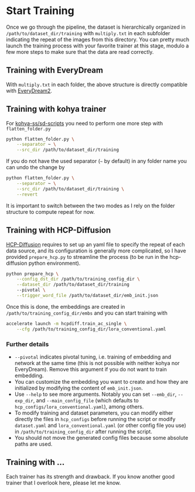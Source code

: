 # Start Training

Once we go through the pipeline, the dataset is hierarchically organized in `/path/to/dataset_dir/training` with `multiply.txt` in each subfolder indicating the repeat of the images from this directory. You can pretty much launch the training process with your favorite trainer at this stage, modulo a few more steps to make sure that the data are read correctly.


## Training with EveryDream

With `multiply.txt` in each folder, the above structure is directly compatible with [EveryDream2](https://github.com/victorchall/EveryDream2trainer). 

## Training with kohya trainer

For [kohya-ss/sd-scripts](https://github.com/kohya-ss/sd-scripts) you need to perform one more step with `flatten_folder.py`

```bash
python flatten_folder.py \
    --separator ~ \
    --src_dir /path/to/dataset_dir/training
```

If you do not have the used separator (`~` by default) in any folder name you can undo the change by

```bash
python flatten_folder.py \
    --separator ~ \
    --src_dir /path/to/dataset_dir/training \
    --revert
```

It is important to switch between the two modes as I rely on the folder structure to compute repeat for now.

## Training with HCP-Diffusion

[HCP-Diffusion](https://github.com/7eu7d7/HCP-Diffusion) requires to set up an yaml file to specify the repeat of each data source, and its configuration is generally more complicated, so I have provided `prepare_hcp.py` to streamline the process (to be run in the hcp-diffusion python environment).

```bash
python prepare_hcp \
    --config_dst_dir /path/to/training_config_dir \
    --dataset_dir /path/to/dataset_dir/training
    --pivotal \
    --trigger_word_file /path/to/dataset_dir/emb_init.json
```

Once this is done, the embeddings are created in `/path/to/training_config_dir/embs` and you can start training with

```bash
accelerate launch -m hcpdiff.train_ac_single \
    --cfg /path/to/training_config_dir/lora_conventional.yaml
```

### Further details
- `--pivotal` indicates pivotal tuning, i.e. training of embedding and network at the same time (this is not possible with neither kohya nor EveryDream). Remove this argument if you do not want to train embedding.
- You can customize the embedding you want to create and how they are initialized by modifying the content of `emb_init.json`.
- Use `--help` to see more arguments. Notably you can set `--emb_dir`, `--exp_dir`, and `--main_config_file` (which defaults to `hcp_configs/lora_conventional.yaml`), among others.
- To modify training and dataset parameters, you can modify either directly the files in `hcp_configs` before running the script or modify `dataset.yaml` and `lora_conventional.yaml` (or other config file you use) in `/path/to/training_config_dir` after running the script.
- You should not move the generated config files because some absolute paths are used.


## Training with ...

Each trainer has its strength and drawback. If you know another good trainer that I overlook here, please let me know.
